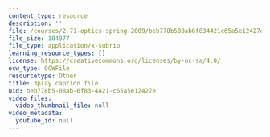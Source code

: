 ```yaml
---
content_type: resource
description: ''
file: /courses/2-71-optics-spring-2009/beb778b508ab6f834421c65a5e12427e_W-7gI87IG1A.srt
file_size: 104977
file_type: application/x-subrip
learning_resource_types: []
license: https://creativecommons.org/licenses/by-nc-sa/4.0/
ocw_type: OCWFile
resourcetype: Other
title: 3play caption file
uid: beb778b5-08ab-6f83-4421-c65a5e12427e
video_files:
  video_thumbnail_file: null
video_metadata:
  youtube_id: null
---
```

